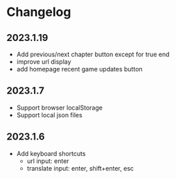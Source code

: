 # Changelog

## 2023.1.19

* Add previous/next chapter button except for true end
* improve url display
* add homepage recent game updates button

## 2023.1.7

* Support browser localStorage
* Support local json files

## 2023.1.6

* Add keyboard shortcuts
  * url input: enter
  * translate input: enter, shift+enter, esc
